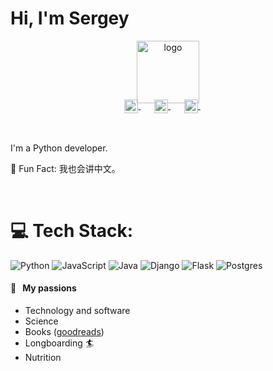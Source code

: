  
 
# Hi, I'm Sergey

<p align="center">
  <a href="https://whiteysage.com/">
    <img width="100" src="https://drive.google.com/file/d/1GrsZVKqpTS_o5-ALEFJbCGwxEygWiDbJ" alt="logo" />
  </a>
</p>

<p align="center" style="margin: -20px 0 30px">
   <a href="https://twitter.com/whiteysage" target="_blank" style='margin-right:10px'>
    <img align="center" src="https://cdn.jsdelivr.net/npm/simple-icons@3.0.1/icons/twitter.svg" alt="twitter" height="22px" width="22px" />
  </a>
  &nbsp;&nbsp;
  <a href="https://stackoverflow.com/users/4467741/whiteysage" target="_blank" style='margin-right:10px'>
    <img align="center" src="https://cdn.jsdelivr.net/npm/simple-icons@3.0.1/icons/stackoverflow.svg" alt="stackoverflow" height="22px" width="22px" />
  </a>
  &nbsp;&nbsp;
  <a href="https://www.linkedin.com/in/whiteysage" target="_blank" style='margin-right:10px'>
    <img align="center" src="https://cdn.jsdelivr.net/npm/simple-icons@3.0.1/icons/linkedin.svg" alt="linkedin" height="22px" width="22px" />
  </a>
  &nbsp;&nbsp;
</p>

<br>
I'm a Python developer. 

🎉 Fun Fact: 我也会讲中文。

</br>


# 💻 Tech Stack:
![Python](https://img.shields.io/badge/python-3670A0?style=for-the-badge&logo=python&logoColor=ffdd54) ![JavaScript](https://img.shields.io/badge/javascript-%23323330.svg?style=for-the-badge&logo=javascript&logoColor=%23F7DF1E) ![Java](https://img.shields.io/badge/java-%23ED8B00.svg?style=for-the-badge&logo=java&logoColor=white) ![Django](https://img.shields.io/badge/django-%23092E20.svg?style=for-the-badge&logo=django&logoColor=white) ![Flask](https://img.shields.io/badge/flask-%23000.svg?style=for-the-badge&logo=flask&logoColor=white) ![Postgres](https://img.shields.io/badge/postgres-%23316192.svg?style=for-the-badge&logo=postgresql&logoColor=white)



#### 🧡 &nbsp;&nbsp;My passions

* Technology and software
* Science 
* Books ([goodreads](https://www.goodreads.com/user/show/32447157-aral-roca-gomez))
* Longboarding 🏄  
* Nutrition


 
